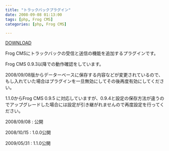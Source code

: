 ```yaml
---
title: "トラックバックプラグイン"
date: 2008-09-08 01:13:00
tags: [php, Frog CMS]
categories: [php, Frog CMS]

---
```


[DOWNLOAD][1] 

 [1]: /files/trackback_1.1.0_20090531.zip

Frog CMSにトラックバックの受信と送信の機能を追加するプラグインです。
  


Frog CMS 0.9.3以降での動作確認をしています。
	  
2008/09/08版からデーターベースに保存する内容などが変更されているので、もし入れていた場合はプラグインを一旦無効にしてその後再度有効にしてください。
	  
1.1.0からFrog CMS 0.9.5 に対応していますが、0.9.4と設定の保存方法が違うのでアップグレードした場合には設定が引き継がれませんので再度設定を行ってください。 

2008/09/08
: 公開

2008/10/15
: 1.0.0公開

2009/05/31
: 1.1.0公開
